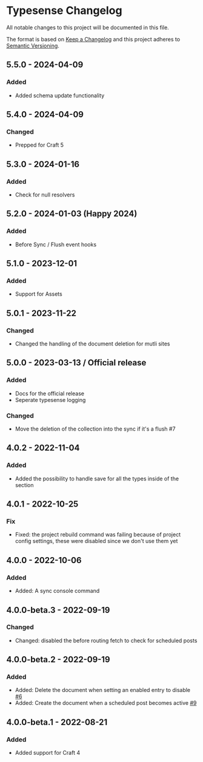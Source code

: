 # Typesense Changelog

All notable changes to this project will be documented in this file.

The format is based on [Keep a Changelog](http://keepachangelog.com/) and this project adheres to [Semantic Versioning](http://semver.org/).

## 5.5.0 - 2024-04-09

### Added
- Added schema update functionality

## 5.4.0 - 2024-04-09

### Changed
- Prepped for Craft 5

## 5.3.0 - 2024-01-16

### Added
-   Check for null resolvers

## 5.2.0 - 2024-01-03 (Happy 2024)

### Added
-   Before Sync / Flush event hooks

## 5.1.0 - 2023-12-01

### Added
-   Support for Assets

## 5.0.1 - 2023-11-22

### Changed
-   Changed the handling of the document deletion for mutli sites

## 5.0.0 - 2023-03-13 / Official release

### Added
-   Docs for the official release
-   Seperate typesense logging

### Changed
-   Move the deletion of the collection into the sync if it's a flush #7

## 4.0.2 - 2022-11-04

### Added
-   Added the possibility to handle save for all the types inside of the section

## 4.0.1 - 2022-10-25

### Fix
-   Fixed: the project rebuild command was failing because of project config settings, these were disabled since we don't use them yet

## 4.0.0 - 2022-10-06

### Added
-   Added: A sync console command

## 4.0.0-beta.3 - 2022-09-19

### Changed
-   Changed: disabled the before routing fetch to check for scheduled posts

## 4.0.0-beta.2 - 2022-09-19

### Added
-   Added: Delete the document when setting an enabled entry to disable [#6](https://github.com/percipioglobal/craft-typesense/issues/6)
-   Added: Create the document when a scheduled post becomes active [#9](https://github.com/percipioglobal/craft-typesense/issues/9)

## 4.0.0-beta.1 - 2022-08-21

### Added
-   Added support for Craft 4
